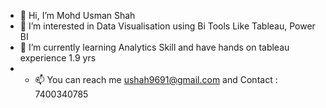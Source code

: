 - 👋 Hi, I’m Mohd Usman Shah
- 👀 I’m interested in Data Visualisation using Bi Tools Like Tableau, Power BI
- 🌱 I’m currently learning Analytics Skill and have hands on tableau experience  1.9 yrs 
- - 📫 You can reach me ushah9691@gmail.com and Contact : 7400340785
 




<!---
Usman2708/Usman2708 is a ✨ special ✨ repository because its `README.md` (this file) appears on your GitHub profile.
You can click the Preview link to take a look at your changes.
--->
